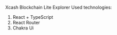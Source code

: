 Xcash Blockchain Lite Explorer 
Used technologies:
1. React + TypeScript
2. React Router
3. Chakra Ui 